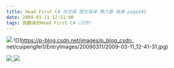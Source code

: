 ```yaml
---
title: Head First C# 中文版 图文皆译 第六章 继承 page242
date: 2009-03-11 12:51:00
tags: 我翻译的Head First C#（习作）
---
```

![](https://p-blog.csdn.net/images/p_blog_csdn_net/cuipengfei1/EntryImages/20090311/2009-03-11_12-29-20.jpg) ![](https://p-blog.csdn.net/images/p_blog_csdn_
net/cuipengfei1/EntryImages/20090311/2009-03-11_12-41-31.jpg)



[ ![](https://profile.csdnimg.cn/5/2/5/3_cuipengfei1)
![](https://g.csdnimg.cn/static/user-reg-year/1x/11.png)
](https://blog.csdn.net/cuipengfei1)





